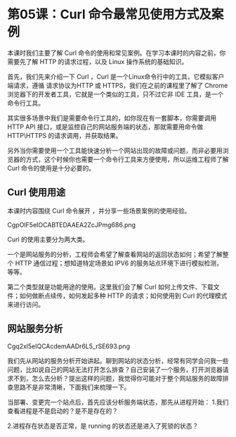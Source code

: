 # 第05课：Curl 命令最常见使用方式及案例

本课时我们主要了解 Curl 命令的使用和常见案例。在学习本课时的内容之前，你需要先了解 HTTP 的请求过程，以及 Linux 操作系统的基础知识。



首先，我们先来介绍一下 Curl ，Curl 是一个Linux命令行中的工具，它模拟客户端请求，遵循 请求协议为HTTP 或 HTTPS，我们在之前的课程里了解了 Chrome 浏览器下的开发者工具，它就是一个类似的工具，只不过它非 IDE 工具，是一个命令行工具。  



其实很多场景中我们是需要命令行工具的，如你现在有一套脚本，你需要调用 HTTP API 接口，或是监控自己的网站服务端的状态，那就需要用命令做 HTTP\HTTPS 的请求调用，并获取结果。



另外当你需要使用一个工具能快速分析一个网站出现的故障或问题，而非必要用浏览器的方式，这个时候你也需要一个命令行工具来方便使用，所以运维工程师了解 Curl 命令的使用是十分必要的。

## Curl 使用用途

本课时内容围绕 Curl 命令展开 ，并分享一些场景案例的使用经验。

CgpOIF5eIOCABTEDAAEA2ZcJPmg686.png

Curl 的使用主要分为两大类。



一个是网站服务的分析，工程师会希望了解查看网站的返回状态如何；希望了解整个 HTTP 通信过程；想知道特定场景如 IPV6 的服务站点环境下进行模拟检测，等等。



第二个类型就是功能用途的使用。这里我们会了解 Curl 如何上传文件、下载文件；如何做断点续传，如何发起多种 HTTP 的请求；如何使用到 Curl 的代理模式来进行访问。

## 网站服务分析

Cgq2xl5eIQCAcdemAADr6L5_rSE693.png

我们先从网站的服务分析开始讲起。聊到网站的状态分析，经常有同学会问我一些问题，比如说自己的网站无法打开怎么排查？自己安装了一个服务，打开浏览器请求不到，怎么去分析？提出这样的问题，我觉得你可能对于整个网站服务的故障排查思路不是非常清晰，下面我们来梳理一下。

当部署、变更完一个站点后，首先应该分析服务端状态，那先从进程开始：
1.我们查看进程是不是启动的？是不是存在的？

2.进程存在状态是否正常，是 running 的状态还是进入了死锁的状态？